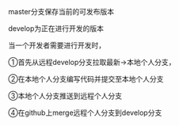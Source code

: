 master分支保存当前的可发布版本

develop为正在进行开发的版本



当一个开发者需要进行开发时，

①首先从远程develop分支拉取最新->本地个人分支，

②在本地个人分支编写代码并提交至本地个人分支

③本地个人分支推送到远程个人分支

④在github上merge远程个人分支到develop分支